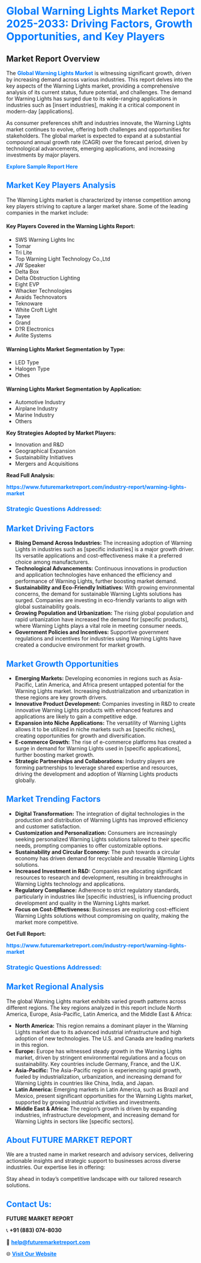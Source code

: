 <h1 style="color: #007BFF;">Global Warning Lights Market Report 2025-2033: Driving Factors, Growth Opportunities, and Key Players</h1>

<section id="overview">
<h2>Market Report Overview</h2>
<p>The <a href="https://www.futuremarketreport.com/industry-report/warning-lights-market" style="color: #007BFF; text-decoration: none;"><strong>Global Warning Lights Market</strong></a> is witnessing significant growth, driven by increasing demand across various industries. This report delves into the key aspects of the Warning Lights market, providing a comprehensive analysis of its current status, future potential, and challenges. The demand for Warning Lights has surged due to its wide-ranging applications in industries such as [insert industries], making it a critical component in modern-day [applications].</p>
<p>As consumer preferences shift and industries innovate, the Warning Lights market continues to evolve, offering both challenges and opportunities for stakeholders. The global market is expected to expand at a substantial compound annual growth rate (CAGR) over the forecast period, driven by technological advancements, emerging applications, and increasing investments by major players.</p>
</section>

<section id="overview">
<p><a href="https://www.futuremarketreport.com/request-sample/reportId=29078" style="color: #007BFF; text-decoration: none;"><strong>Explore Sample Report Here</strong></a></p>
</section>

<section id="key-players">
<h2 style="color: #007BFF;">Market Key Players Analysis</h2>
<p>The Warning Lights market is characterized by intense competition among key players striving to capture a larger market share. Some of the leading companies in the market include:</p>
<h4>Key Players Covered in the Warning Lights Report:</h4>
<ul><li>SWS Warning Lights Inc</li><li>Tomar</li><li>Tri Lite</li><li>Top Warning Light Technology Co.,Ltd</li><li>JW Speaker</li><li>Delta Box</li><li>Delta Obstruction Lighting</li><li>Eight EVP</li><li>Whacker Technologies</li><li>Avaids Technovators</li><li>Teknoware</li><li>White Croft Light</li><li>Tayee</li><li>Grand</li><li>D?R Electronics</li><li>Avlite Systems</li></ul>
<h4>Warning Lights Market Segmentation by Type:</h4>
<ul><li>LED Type</li><li>Halogen Type</li><li>Othes</li></ul>

<h4>Warning Lights Market Segmentation by Application:</h4>
<ul><li>Automotive Industry</li><li>Airplane Industry</li><li>Marine Industry</li><li>Others</li></ul>
<p><strong>Key Strategies Adopted by Market Players:</strong></p>
<ul>
<li>Innovation and R&D</li>
<li>Geographical Expansion</li>
<li>Sustainability Initiatives</li>
<li>Mergers and Acquisitions</li>
</ul>
</section>

<section>
<p><strong>Read Full Analysis: </strong></p><a href="https://www.futuremarketreport.com/industry-report/warning-lights-market" style="color: #007BFF; text-decoration: none;"><strong>https://www.futuremarketreport.com/industry-report/warning-lights-market</strong></a>
<h3 style="color: #007BFF;">Strategic Questions Addressed:</h3>
</section>

<section id="driving-factors">
<h2 style="color: #007BFF;">Market Driving Factors</h2>
<ul>
<li><strong>Rising Demand Across Industries:</strong> The increasing adoption of Warning Lights in industries such as [specific industries] is a major growth driver. Its versatile applications and cost-effectiveness make it a preferred choice among manufacturers.</li>
<li><strong>Technological Advancements:</strong> Continuous innovations in production and application technologies have enhanced the efficiency and performance of Warning Lights, further boosting market demand.</li>
<li><strong>Sustainability and Eco-Friendly Initiatives:</strong> With growing environmental concerns, the demand for sustainable Warning Lights solutions has surged. Companies are investing in eco-friendly variants to align with global sustainability goals.</li>
<li><strong>Growing Population and Urbanization:</strong> The rising global population and rapid urbanization have increased the demand for [specific products], where Warning Lights plays a vital role in meeting consumer needs.</li>
<li><strong>Government Policies and Incentives:</strong> Supportive government regulations and incentives for industries using Warning Lights have created a conducive environment for market growth.</li>
</ul>
</section>

<section id="growth-opportunities">
<h2 style="color: #007BFF;">Market Growth Opportunities</h2>
<ul>
<li><strong>Emerging Markets:</strong> Developing economies in regions such as Asia-Pacific, Latin America, and Africa present untapped potential for the Warning Lights market. Increasing industrialization and urbanization in these regions are key growth drivers.</li>
<li><strong>Innovative Product Development:</strong> Companies investing in R&D to create innovative Warning Lights products with enhanced features and applications are likely to gain a competitive edge.</li>
<li><strong>Expansion into Niche Applications:</strong> The versatility of Warning Lights allows it to be utilized in niche markets such as [specific niches], creating opportunities for growth and diversification.</li>
<li><strong>E-commerce Growth:</strong> The rise of e-commerce platforms has created a surge in demand for Warning Lights used in [specific applications], further boosting market growth.</li>
<li><strong>Strategic Partnerships and Collaborations:</strong> Industry players are forming partnerships to leverage shared expertise and resources, driving the development and adoption of Warning Lights products globally.</li>
</ul>
</section>

<section id="trending-factors">
<h2 style="color: #007BFF;">Market Trending Factors</h2>
<ul>
<li><strong>Digital Transformation:</strong> The integration of digital technologies in the production and distribution of Warning Lights has improved efficiency and customer satisfaction.</li>
<li><strong>Customization and Personalization:</strong> Consumers are increasingly seeking personalized Warning Lights solutions tailored to their specific needs, prompting companies to offer customizable options.</li>
<li><strong>Sustainability and Circular Economy:</strong> The push towards a circular economy has driven demand for recyclable and reusable Warning Lights solutions.</li>
<li><strong>Increased Investment in R&D:</strong> Companies are allocating significant resources to research and development, resulting in breakthroughs in Warning Lights technology and applications.</li>
<li><strong>Regulatory Compliance:</strong> Adherence to strict regulatory standards, particularly in industries like [specific industries], is influencing product development and quality in the Warning Lights market.</li>
<li><strong>Focus on Cost-Effectiveness:</strong> Businesses are exploring cost-efficient Warning Lights solutions without compromising on quality, making the market more competitive.</li>
</ul>
</section>

<section>
<p><strong>Get Full Report: </strong></p><a href="https://www.futuremarketreport.com/industry-report/warning-lights-market" style="color: #007BFF; text-decoration: none;"><strong>https://www.futuremarketreport.com/industry-report/warning-lights-market</strong></a>
<h3 style="color: #007BFF;">Strategic Questions Addressed:</h3>
</section>


<section id="regional-analysis">
<h2 style="color: #007BFF;">Market Regional Analysis</h2>
<p>The global Warning Lights market exhibits varied growth patterns across different regions. The key regions analyzed in this report include North America, Europe, Asia-Pacific, Latin America, and the Middle East & Africa:</p>
<ul>
<li><strong>North America:</strong> This region remains a dominant player in the Warning Lights market due to its advanced industrial infrastructure and high adoption of new technologies. The U.S. and Canada are leading markets in this region.</li>
<li><strong>Europe:</strong> Europe has witnessed steady growth in the Warning Lights market, driven by stringent environmental regulations and a focus on sustainability. Key countries include Germany, France, and the U.K.</li>
<li><strong>Asia-Pacific:</strong> The Asia-Pacific region is experiencing rapid growth, fueled by industrialization, urbanization, and increasing demand for Warning Lights in countries like China, India, and Japan.</li>
<li><strong>Latin America:</strong> Emerging markets in Latin America, such as Brazil and Mexico, present significant opportunities for the Warning Lights market, supported by growing industrial activities and investments.</li>
<li><strong>Middle East & Africa:</strong> The region’s growth is driven by expanding industries, infrastructure development, and increasing demand for Warning Lights in sectors like [specific sectors].</li>
</ul>
</section>

<footer>
<h2 style="color: #007BFF;">About FUTURE MARKET REPORT</h2>
<p>We are a trusted name in market research and advisory services, delivering actionable insights and strategic support to businesses across diverse industries. Our expertise lies in offering:</p>

<p>Stay ahead in today’s competitive landscape with our tailored research solutions.</p>

<h2 style="color: #007BFF;">Contact Us:</h2>
<p><strong>FUTURE MARKET REPORT</strong></p>
<p>📞 <strong>+91 (883) 074-8030</strong></p>
<p>📧 <strong><a href="mailto:help@futuremarketreport.com" style="color: #007BFF;">help@futuremarketreport.com</a></strong></p>
<p>🌐 <strong><a href="https://www.futuremarketreport.com/" style="color: #007BFF;">Visit Our Website</a></strong></p>
</footer>